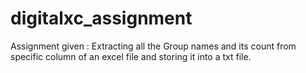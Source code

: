 # digitalxc_assignment
Assignment given : Extracting all the Group names and its count from specific column of an excel file and storing it into a txt file.
